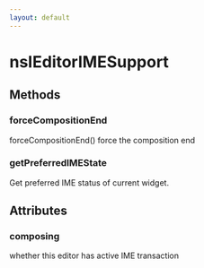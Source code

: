 ```yaml
---
layout: default
---
```


# nsIEditorIMESupport #

## Methods ##

### forceCompositionEnd ###
  
forceCompositionEnd() force the composition end  
  

### getPreferredIMEState ###
  
Get preferred IME status of current widget.  
  

## Attributes ##

### composing ###
  
whether this editor has active IME transaction  
  
